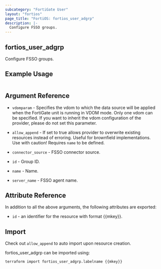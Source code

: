 ```yaml
---
subcategory: "FortiGate User"
layout: "fortios"
page_title: "FortiOS: fortios_user_adgrp"
description: |-
  Configure FSSO groups.
---
```


## fortios_user_adgrp
Configure FSSO groups.

## Example Usage

```hcl

```

## Argument Reference
* `vdomparam` - Specifies the vdom to which the data source will be applied when the FortiGate unit is running in VDOM mode. Only one vdom can be specified. If you want to inherit the vdom configuration of the provider, please do not set this parameter.
* `allow_append` - If set to true allows provider to overwrite existing resources instead of erroring. Useful for brownfield implementations. Use with caution! Requires `name` to be defined.

* `connector_source` - FSSO connector source.
* `id` - Group ID.
* `name` - Name.
* `server_name` - FSSO agent name.

## Attribute Reference

In addition to all the above arguments, the following attributes are exported:
* `id` - an identifier for the resource with format {{mkey}}.

## Import

Check out `allow_append` to auto import upon resource creation.

fortios_user_adgrp can be imported using:
```sh
terraform import fortios_user_adgrp.labelname {{mkey}}
```
